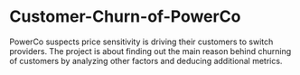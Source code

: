 # Customer-Churn-of-PowerCo
PowerCo suspects price sensitivity is driving their customers to switch providers. The project is about finding out the main reason behind churning of customers by analyzing other factors and deducing additional metrics. 
